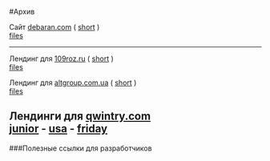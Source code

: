 #Архив


Сайт [debaran.com](https://sv-m.github.io/archive/debaran.com/) ( [short](https://tinyurl.com/9xbpn83c) )<br>
[files](/archive/debaran.com) 


----

Лендинг для 
[109roz.ru](https://sv-m.github.io/archive/109roz.ru/) ( [short](https://tinyurl.com/yc7cr62r) ) <br>
[files](/archive/109roz.ru)

Лендинг для [altgroup.com.ua](https://sv-m.github.io/archive/altgroup.com.ua/) ( [short](https://tinyurl.com/auh87nzj) ) <br>
[files](/archive/altgroup.com.ua)

Лендинги для [qwintry.com](archive/qwintry.com)  <br>
[junior](https://sv-m.github.io/archive/qwintry.com/001/) -
[usa](https://sv-m.github.io/archive/qwintry.com/002/)  -
[friday](https://sv-m.github.io/archive/qwintry.com/003/) 
----

###Полезные ссылки для разработчиков
